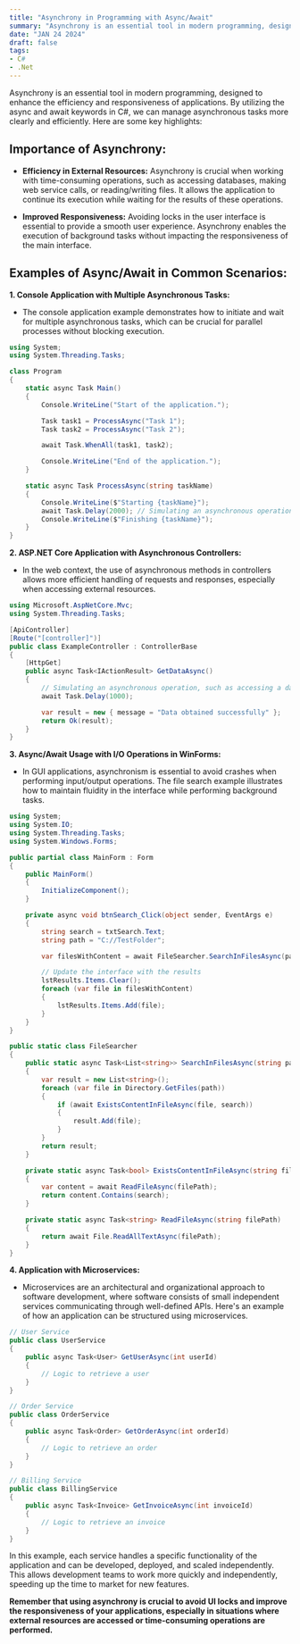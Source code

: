 ```yaml
---
title: "Asynchrony in Programming with Async/Await"
summary: "Asynchrony is an essential tool in modern programming, designed to enhance the efficiency and responsiveness of applications."
date: "JAN 24 2024"
draft: false
tags:
- C#
- .Net
---
```



Asynchrony is an essential tool in modern programming, designed to enhance the efficiency and responsiveness of applications. By utilizing the async and await keywords in C#, we can manage asynchronous tasks more clearly and efficiently. Here are some key highlights:

## Importance of Asynchrony:
* **Efficiency in External Resources:** Asynchrony is crucial when working with time-consuming operations, such as accessing databases, making web service calls, or reading/writing files. It allows the application to continue its execution while waiting for the results of these operations.

* **Improved Responsiveness:** Avoiding locks in the user interface is essential to provide a smooth user experience. Asynchrony enables the execution of background tasks without impacting the responsiveness of the main interface.

## Examples of Async/Await in Common Scenarios:

**1. Console Application with Multiple Asynchronous Tasks:**

* The console application example demonstrates how to initiate and wait for multiple asynchronous tasks, which can be crucial for parallel processes without blocking execution.


```csharp
using System;
using System.Threading.Tasks;

class Program
{
    static async Task Main()
    {
        Console.WriteLine("Start of the application.");

        Task task1 = ProcessAsync("Task 1");
        Task task2 = ProcessAsync("Task 2");

        await Task.WhenAll(task1, task2);

        Console.WriteLine("End of the application.");
    }

    static async Task ProcessAsync(string taskName)
    {
        Console.WriteLine($"Starting {taskName}");
        await Task.Delay(2000); // Simulating an asynchronous operation
        Console.WriteLine($"Finishing {taskName}");
    }
}

```


**2. ASP.NET Core Application with Asynchronous Controllers:**

* In the web context, the use of asynchronous methods in controllers allows more efficient handling of requests and responses, especially when accessing external resources.


```csharp
using Microsoft.AspNetCore.Mvc;
using System.Threading.Tasks;

[ApiController]
[Route("[controller]")]
public class ExampleController : ControllerBase
{
    [HttpGet]
    public async Task<IActionResult> GetDataAsync()
    {
        // Simulating an asynchronous operation, such as accessing a database
        await Task.Delay(1000);

        var result = new { message = "Data obtained successfully" };
        return Ok(result);
    }
}

```


**3. Async/Await Usage with I/O Operations in WinForms:**

* In GUI applications, asynchronism is essential to avoid crashes when performing input/output operations. The file search example illustrates how to maintain fluidity in the interface while performing background tasks.


```csharp
using System;
using System.IO;
using System.Threading.Tasks;
using System.Windows.Forms;

public partial class MainForm : Form
{
    public MainForm()
    {
        InitializeComponent();
    }

    private async void btnSearch_Click(object sender, EventArgs e)
    {
        string search = txtSearch.Text;
        string path = "C://TestFolder";

        var filesWithContent = await FileSearcher.SearchInFilesAsync(path, search);

        // Update the interface with the results
        lstResults.Items.Clear();
        foreach (var file in filesWithContent)
        {
            lstResults.Items.Add(file);
        }
    }
}

```


```csharp
public static class FileSearcher
{
    public static async Task<List<string>> SearchInFilesAsync(string path, string search)
    {
        var result = new List<string>();
        foreach (var file in Directory.GetFiles(path))
        {
            if (await ExistsContentInFileAsync(file, search))
            {
                result.Add(file);
            }
        }
        return result;
    }

    private static async Task<bool> ExistsContentInFileAsync(string filePath, string search)
    {
        var content = await ReadFileAsync(filePath);
        return content.Contains(search);
    }

    private static async Task<string> ReadFileAsync(string filePath)
    {
        return await File.ReadAllTextAsync(filePath);
    }
}

```


**4. Application with Microservices:**
* Microservices are an architectural and organizational approach to software development, where software consists of small independent services communicating through well-defined APIs. Here's an example of how an application can be structured using microservices.


```csharp
// User Service
public class UserService
{
    public async Task<User> GetUserAsync(int userId)
    {
        // Logic to retrieve a user
    }
}

// Order Service
public class OrderService
{
    public async Task<Order> GetOrderAsync(int orderId)
    {
        // Logic to retrieve an order
    }
}

// Billing Service
public class BillingService
{
    public async Task<Invoice> GetInvoiceAsync(int invoiceId)
    {
        // Logic to retrieve an invoice
    }
}

```


In this example, each service handles a specific functionality of the application and can be developed, deployed, and scaled independently. This allows development teams to work more quickly and independently, speeding up the time to market for new features.

**Remember that using asynchrony is crucial to avoid UI locks and improve the responsiveness of your applications, especially in situations where external resources are accessed or time-consuming operations are performed.**